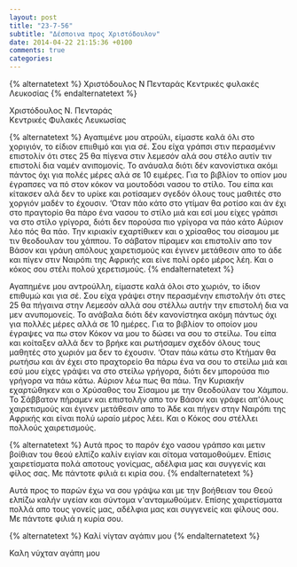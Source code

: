 ```yaml
---
layout: post
title: "23-7-56"
subtitle: "Δέσποινα προς Χριστόδουλον"
date: 2014-04-22 21:15:36 +0100
comments: true
categories: 
---
```


{% alternatetext %}
Χριστόδουλος Ν Πενταράς
Κεντρικές φυλακές Λευκοσίας
{% endalternatetext %}

Χριστόδουλος Ν. Πενταράς</br>
Κεντρικές Φυλακές Λευκωσίας


{% alternatetext %}
Αγαπιμένε μου ατρούλι, είμαστε καλά όλι στο χοριγιόν, το είδιον επιιθιμό και για σέ. Σου είχα γράπσι στιν περασμένιν επιστολίν ότι στες 25 θα πίγενα στιν λεμεσόν αλά σου στέλο αυτίν τιν επιστολί δια ναμέν ανιπομονίς. Το ανάυαλα διότι δέν κανονίστικα ακόμι πάντος όχι για πολές μέρες αλά σε 10 ειμέρες. Για το βιβλίον το οπίον μου έγραπσες να πό στον κόκον να μουτοδόσι νασου το στίλο. Του είπα και κίτακσεν αλά δεν το υρίκε και ροτίσαμεν σγεδόν όλους τους μαθιτές στο χοργιόν μαδέν το έχουσιν. ‘Οταν πάο κάτο στο γτίμαν θα ροτίσο και άν έχι στο πραγτορίο θα πάρο ένα νασου το στίλο μιά και εσί μου είχες γράπσι να στο στίλο γρίγορα, διότι δεν πορούσα πιο γρίγορα να πάο κάτο Αύριον λέο πός θα πάο. Την κιριακίν εχαρτίθικεν και ο χρίσαθος του σίσαμου με τιν θεοδουλαν του χάππου. Το σάβατον πίραμεν και επιστολίν απο τον Βάσον και γράυη απόλους χαιρετισμούς και έγινεν μετάθεσιν απο το άδε και πίγεν στιν Ναιρόπι της Αφρικής και είνε πολί ορέο μέρος λέη. Και ο κόκος σου στέλι πολού χερετισμούς.
{% endalternatetext %}

Αγαπημένε μου αντρούλλη, είμαστε καλά όλοι στο χωριόν, το ίδιον επιθυμώ και για σέ. Σου είχα γράψει στην περασμένην επιστολήν ότι στες 25 θα πήγαινα στην Λεμεσόν αλλά σου στέλλω αυτήν την επιστολή δια να μεν ανυπομονείς. Το ανάβαλα διότι δέν κανονίστηκα ακόμη πάντως όχι για πολλές μέρες αλλά σε 10 ημέρες. Για το βιβλίον το οποίον μου έγραψες να πω στον Κόκον να μου το δώσει να σου το στείλω. Του είπα και κοίταξεν αλλά δεν το βρήκε και ρωτήσαμεν σχεδόν όλους τους μαθητές στο χωριόν μα δεν το έχουσιν. ‘Οταν πάω κάτω στο Κτήμαν θα ρωτήσω και άν έχει στο πραχτορείο θα πάρω ένα να σου το στείλω μιά και εσύ μου είχες γράψει να στο στείλω γρήγορα, διότι δεν μπορούσα πιο γρήγορα να πάω κάτω. Αύριον λέω πως θα πάω. Την Κυριακήν εχαρτώθηκεν και ο Χρύσαθος του Σίσαμου με την Θεοδούλαν του Χάμπου. Το Σάββατον πήραμεν και επιστολήν απο τον Βάσον και γράφει απ'όλους χαιρετισμούς και έγινεν μετάθεσιν απο το Άδε και πήγεν στην Ναιρόπι της Αφρικής και είναι πολύ ωραίο μέρος λέει. Και ο Κόκος σου στέλλει πολλούς χαιρετισμούς.

{% alternatetext %}
Αυτά προς το παρόν έχο νασου γράπσο και μετιν βοίθιαν του θεού ελπίζο καλίν ειγίαν και σίτομα ναταμοθούμεν. Επίσις χαιρετίσματα πολά αποτους γονίςμας, αδέλφια μας και συγγενίς και φίλος σας.
Με πάντοτε φιλιά ει κιρία σου.
{% endalternatetext %}

Αυτά προς το παρών έχω να σου γράψω και με την βοήθειαν του Θεού ελπίζω καλήν υγείαν και σύντομα ν'ανταμωθούμεν. Επίσης χαιρετίσματα πολλά απο τους γονείς μας, αδέλφια μας και συγγενείς και φίλους σου.
Με πάντοτε φιλιά η κυρία σου.

{% alternatetext %}
Καλί νίγταν αγάπιν μου
{% endalternatetext %}

Καλη νύχταν αγάπη μου
